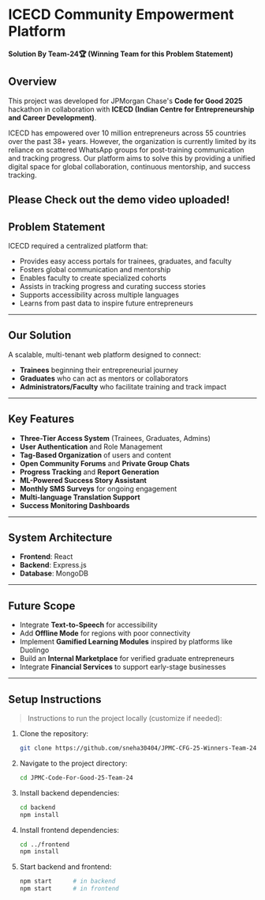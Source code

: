 # ICECD Community Empowerment Platform

**Solution By Team-24🏆 (Winning Team for this Problem Statement)**

## Overview

This project was developed for JPMorgan Chase's **Code for Good 2025** hackathon in collaboration with **ICECD (Indian Centre for Entrepreneurship and Career Development)**.

ICECD has empowered over 10 million entrepreneurs across 55 countries over the past 38+ years. However, the organization is currently limited by its reliance on scattered WhatsApp groups for post-training communication and tracking progress. Our platform aims to solve this by providing a unified digital space for global collaboration, continuous mentorship, and success tracking.

Please Check out the demo video uploaded!
---

## Problem Statement

ICECD required a centralized platform that:
- Provides easy access portals for trainees, graduates, and faculty
- Fosters global communication and mentorship
- Enables faculty to create specialized cohorts
- Assists in tracking progress and curating success stories
- Supports accessibility across multiple languages
- Learns from past data to inspire future entrepreneurs

---

## Our Solution

A scalable, multi-tenant web platform designed to connect:
- **Trainees** beginning their entrepreneurial journey
- **Graduates** who can act as mentors or collaborators
- **Administrators/Faculty** who facilitate training and track impact

---

## Key Features

- **Three-Tier Access System** (Trainees, Graduates, Admins)
- **User Authentication** and Role Management
- **Tag-Based Organization** of users and content
- **Open Community Forums** and **Private Group Chats**
- **Progress Tracking** and **Report Generation**
- **ML-Powered Success Story Assistant**
- **Monthly SMS Surveys** for ongoing engagement
- **Multi-language Translation Support**
- **Success Monitoring Dashboards**

---

## System Architecture

- **Frontend**: React  
- **Backend**: Express.js  
- **Database**: MongoDB

---

## Future Scope

- Integrate **Text-to-Speech** for accessibility
- Add **Offline Mode** for regions with poor connectivity
- Implement **Gamified Learning Modules** inspired by platforms like Duolingo
- Build an **Internal Marketplace** for verified graduate entrepreneurs
- Integrate **Financial Services** to support early-stage businesses

---

## Setup Instructions

> Instructions to run the project locally (customize if needed):

1. Clone the repository:
   ```bash
   git clone https://github.com/sneha30404/JPMC-CFG-25-Winners-Team-24.git
   ```

2. Navigate to the project directory:
   ```bash
   cd JPMC-Code-For-Good-25-Team-24
    ```
3. Install backend dependencies:
   ```bash
   cd backend
   npm install
   ```
4. Install frontend dependencies:
   ```bash
   cd ../frontend
   npm install
   ```
5. Start backend and frontend:
   ```bash
   npm start      # in backend
   npm start      # in frontend
   ```




